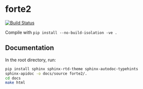 # forte2

[![Build Status](https://github.com/evangelistalab/forte2/actions/workflows/build.yml/badge.svg)](https://github.com/evangelistalab/forte2/actions/workflows/build.yml)

Compile with `pip install --no-build-isolation -ve .`

## Documentation
In the root directory, run:
```bash
pip install sphinx sphinx-rtd-theme sphinx-autodoc-typehints
sphinx-apidoc -o docs/source forte2/.
cd docs
make html
```